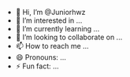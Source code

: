 - 👋 Hi, I’m @Juniorhwz
- 👀 I’m interested in ...
- 🌱 I’m currently learning ...
- 💞️ I’m looking to collaborate on ...
- 📫 How to reach me ...
- 😄 Pronouns: ...
- ⚡ Fun fact: ...

<!---
Juniorhwz/Juniorhwz is a ✨ special ✨ repository because its `README.md` (this file) appears on your GitHub profile.
You can click the Preview link to take a look at your changes.
--->
